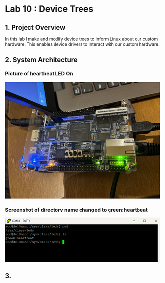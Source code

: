 # Lab 10 : Device Trees

## 1. Project Overview

In this lab I make and modify device trees to inform Linux about our custom hardware. This enables device drivers to interact with our custom hardware.

## 2. System Architecture
### Picture of heartbeat LED On
![Heartbeat Light](assets/lab10_hearbeat_on.jpg)

### Screenshot of directory name changed to green:heartbeat
![Changed Directory Name](assets/lab10_final_proof_screenshot.png)

## 3. 
